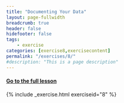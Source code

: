 ```yaml
---
title: "Documenting Your Data"
layout: page-fullwidth
breadcrumb: true
header: false
hidefooter: false
tags:
    - exercise
categories: [exercise8,exercisecontent]
permalink: "/exercises/8/"
#description: "This is a page description"
---
```

<h4><a href="{{ site.url }}{{ site.baseurl }}/modules/2/a">Go to the full lesson</a></h4>
{% include _exercise.html exerciseid="8" %}